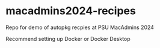 # macadmins2024-recipes
Repo for demo of autopkg recpies at PSU MacAdmins 2024

Recommend setting up Docker or Docker Desktop
